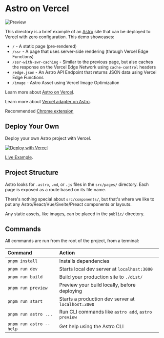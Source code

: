 # Astro on Vercel

![Preview](https://astro-vercel-boilerplate.vercel.app/preview.png)

This directory is a brief example of an [Astro](https://astro.build/) site that can be deployed to Vercel with zero configuration. This demo showcases:

- `/` - A static page (pre-rendered)
- `/ssr` - A page that uses server-side rendering (through Vercel Edge Functions)
- `/ssr-with-swr-caching` - Similar to the previous page, but also caches the response on the Vercel Edge Network using `cache-control` headers
- `/edge.json` - An Astro API Endpoint that returns JSON data using Vercel Edge Functions
- `/image` - Astro Asset using Vercel Image Optimization

Learn more about [Astro on Vercel](https://vercel.com/docs/frameworks/astro).

Learn more about [Vercel adapter on Astro](https://docs.astro.build/en/guides/deploy/vercel/).

Recommended [Chrome extension](https://chromewebstore.google.com/detail/lahhiofdgnbcgmemekkmjnpifojdaelb)

## Deploy Your Own

Deploy your own Astro project with Vercel.

[![Deploy with Vercel](https://vercel.com/button)](https://vercel.com/new/clone?repository-url=https://github.com/jllahi/astro-vercel-boilerplate)

[Live Example](https://astro-vercel-boilerplate.vercel.app).

## Project Structure

Astro looks for `.astro`, `.md`, or `.js` files in the `src/pages/` directory. Each page is exposed as a route based on its file name.

There's nothing special about `src/components/`, but that's where we like to put any Astro/React/Vue/Svelte/Preact components or layouts.

Any static assets, like images, can be placed in the `public/` directory.

## Commands

All commands are run from the root of the project, from a terminal:

| Command                 | Action                                             |
| :---------------------- | :------------------------------------------------- |
| `pnpm install`          | Installs dependencies                              |
| `pnpm run dev`          | Starts local dev server at `localhost:3000`        |
| `pnpm run build`        | Build your production site to `./dist/`            |
| `pnpm run preview`      | Preview your build locally, before deploying       |
| `pnpm run start`        | Starts a production dev server at `localhost:3000` |
| `pnpm run astro ...`    | Run CLI commands like `astro add`, `astro preview` |
| `pnpm run astro --help` | Get help using the Astro CLI                       |
